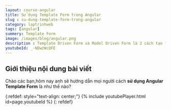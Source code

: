 ```yaml
---
layout: course-angular
title: Sử dụng Template Form trong Angular 
slug : su-dung-template-form-trong-angular
category: laptrinhweb
tags: [angular]
summery: Template Form   
image: /images/blog/angular.png
description : Template Driven Form và Model Driven Form là 2 cách tạo form được sử dụng trong Angular. Trong phạm vi bài viết này sẽ trình bày về cách tạo form bằng Template Driven trong Angular. Bài viết là một video giới thiệu và hướng dẫn cách làm chi tiết từng bước thông qua project thực tế, giúp bạn áp dụng được cách lấy giao diện form trên Bootstrap để sử dụng, chỉnh sửa cho giao diện trang web. Hướng dẫn cách khai báo biến trên thẻ form cũng như cú pháp của thẻ form trong Angular và cách khai báo NgModel kết hợp thuộc tính name để map được dữ liệu trên giao diện trên template xuống file TS. Hướng dẫn cách làm để template form nhận được thông tin dữ liệu mà bạn muốn edit. 
youtubeId: _-NDwzWcQFE
---
```


## **Giới thiệu nội dung bài viết**

Chào các bạn,hôm nay anh sẽ hướng dẫn mọi người cách <b>sử dụng Angular Template Form</b> là như thế nào?

{:refdef: style="text-align: center;"}
{% include youtubePlayer.html id=page.youtubeId %}
{: refdef}
